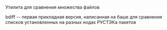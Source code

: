 Утилита для сравнения множества файлов

bdiff -- первая прикладная версия, написанная на баше для сравнения списков установленных на разных нодах РУСТЭКа пакетов
